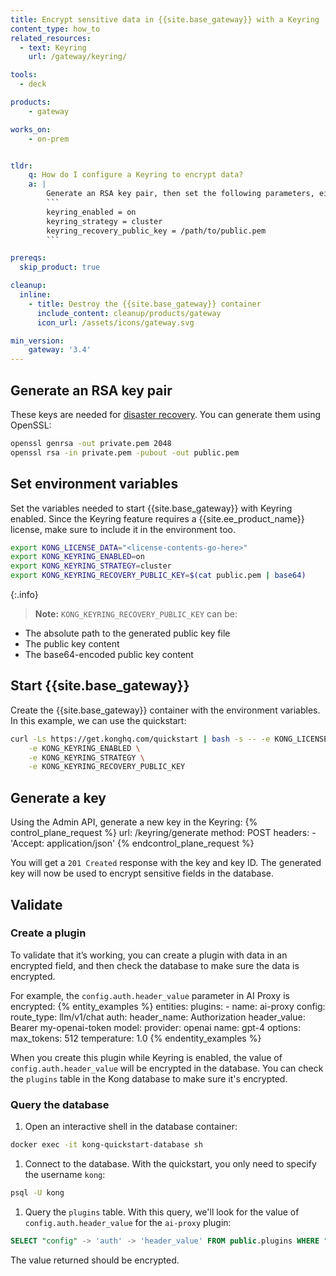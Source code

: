 ```yaml
---
title: Encrypt sensitive data in {{site.base_gateway}} with a Keyring
content_type: how_to
related_resources:
  - text: Keyring
    url: /gateway/keyring/

tools:
  - deck

products:
    - gateway

works_on:
    - on-prem


tldr:
    q: How do I configure a Keyring to encrypt data?
    a: |
        Generate an RSA key pair, then set the following parameters, either as environment variables or in `kong.conf`:
        ```
        keyring_enabled = on
        keyring_strategy = cluster
        keyring_recovery_public_key = /path/to/public.pem
        ```

prereqs:
  skip_product: true

cleanup:
  inline:
    - title: Destroy the {{site.base_gateway}} container
      include_content: cleanup/products/gateway
      icon_url: /assets/icons/gateway.svg

min_version:
    gateway: '3.4'
---
```


## Generate an RSA key pair

These keys are needed for [disaster recovery](/gateway/keyring/#disaster-recovery). You can generate them using OpenSSL:
```sh
openssl genrsa -out private.pem 2048
openssl rsa -in private.pem -pubout -out public.pem
```

## Set environment variables

Set the variables needed to start {{site.base_gateway}} with Keyring enabled. Since the Keyring feature requires a {{site.ee_product_name}} license, make sure to include it in the environment too.
```sh
export KONG_LICENSE_DATA="<license-contents-go-here>"
export KONG_KEYRING_ENABLED=on
export KONG_KEYRING_STRATEGY=cluster
export KONG_KEYRING_RECOVERY_PUBLIC_KEY=$(cat public.pem | base64)
```

{:.info}
> **Note:** `KONG_KEYRING_RECOVERY_PUBLIC_KEY` can be:
* The absolute path to the generated public key file
* The public key content
* The base64-encoded public key content

## Start {{site.base_gateway}}

Create the {{site.base_gateway}} container with the environment variables. In this example, we can use the quickstart:
```sh
curl -Ls https://get.konghq.com/quickstart | bash -s -- -e KONG_LICENSE_DATA \
    -e KONG_KEYRING_ENABLED \
    -e KONG_KEYRING_STRATEGY \
    -e KONG_KEYRING_RECOVERY_PUBLIC_KEY
```

## Generate a key

Using the Admin API, generate a new key in the Keyring:
{% control_plane_request %}
  url: /keyring/generate
  method: POST
  headers:
      - 'Accept: application/json'
{% endcontrol_plane_request %}

You will get a `201 Created` response with the key and key ID. The generated key will now be used to encrypt sensitive fields in the database.

## Validate

### Create a plugin

To validate that it’s working, you can create a plugin with data in an encrypted field, and then check the database to make sure the data is encrypted. 

For example, the `config.auth.header_value` parameter in AI Proxy is encrypted:
{% entity_examples %}
entities:
  plugins:
    - name: ai-proxy
      config:
        route_type: llm/v1/chat
        auth:
          header_name: Authorization
          header_value: Bearer my-openai-token
        model:
          provider: openai
          name: gpt-4
          options:
            max_tokens: 512
            temperature: 1.0
{% endentity_examples %}

When you create this plugin while Keyring is enabled, the value of `config.auth.header_value` will be encrypted in the database. You can check the `plugins` table in the Kong database to make sure it's encrypted.

### Query the database

1. Open an interactive shell in the database container:
```sh
docker exec -it kong-quickstart-database sh
```

1. Connect to the database. With the quickstart, you only need to specify the username `kong`:
```sh
psql -U kong
```

1. Query the `plugins` table. With this query, we'll look for the value of `config.auth.header_value` for the `ai-proxy` plugin:
```sql
SELECT "config" -> 'auth' -> 'header_value' FROM public.plugins WHERE "name" = 'ai-proxy';
```

The value returned should be encrypted.